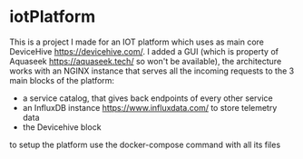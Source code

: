 # iotPlatform
This is a project I made for an IOT platform which uses as main core DeviceHive https://devicehive.com/. I added a GUI (which is property of Aquaseek https://aquaseek.tech/ so won't be available), the architecture works with an NGINX instance that serves all the incoming requests to the 3 main blocks of the platform:

- a service catalog, that gives back endpoints of every other service
- an InfluxDB instance https://www.influxdata.com/ to store telemetry data
- the Devicehive block

to setup the platform use the docker-compose command with all its files
